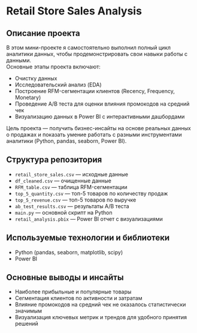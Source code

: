 # Retail Store Sales Analysis

## Описание проекта

В этом мини-проекте я самостоятельно выполнил полный цикл аналитики данных, чтобы продемонстрировать свои навыки работы с данными.  
Основные этапы проекта включают:

- Очистку данных  
- Исследовательский анализ (EDA)  
- Построение RFM-сегментации клиентов (Recency, Frequency, Monetary)  
- Проведение A/B теста для оценки влияния промокодов на средний чек  
- Визуализацию данных в Power BI с интерактивными дашбордами

Цель проекта — получить бизнес-инсайты на основе реальных данных о продажах и показать умение работать с разными инструментами аналитики (Python, pandas, seaborn, Power BI).

## Структура репозитория

- `retail_store_sales.csv` — исходные данные  
- `df_cleaned.csv` — очищенные данные  
- `RFM_table.csv` — таблица RFM-сегментации  
- `top_5_quantity.csv` — топ-5 товаров по количеству продаж  
- `top_5_revenue.csv` — топ-5 товаров по выручке  
- `ab_test_results.csv` — результаты A/B теста  
- `main.py` — основной скрипт на Python  
- `retail_analysis.pbix` — Power BI отчет с визуализациями

## Используемые технологии и библиотеки

- Python (pandas, seaborn, matplotlib, scipy)  
- Power BI  

## Основные выводы и инсайты

- Наиболее прибыльные и популярные товары  
- Сегментация клиентов по активности и затратам  
- Влияние промокодов на средний чек не оказалось статистически значимым  
- Визуализация ключевых метрик и трендов для удобного принятия решений

